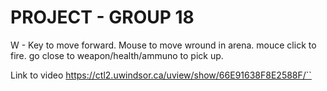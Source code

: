 # PROJECT - GROUP 18

W - Key to move forward.
Mouse to move wround in arena.
mouce click to fire.
go close to weapon/health/ammuno to pick up.


Link to video https://ctl2.uwindsor.ca/uview/show/66E91638F8E2588F/``



